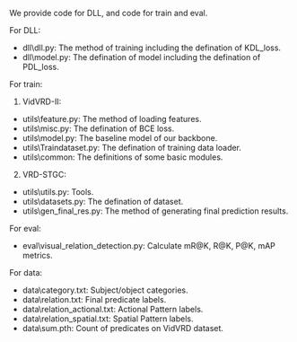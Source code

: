 We provide code for DLL, and code for train and eval.

For DLL:
- dll\dll.py: The method of training including the defination of KDL_loss.
- dll\model.py: The defination of model including the defination of PDL_loss.

For train:  
1. VidVRD-II:
- utils\feature.py: The method of loading features.
- utils\misc.py: The defination of BCE loss.
- utils\model.py: The baseline model of our backbone.
- utils\Traindataset.py: The defination of training data loader.
- utils\common: The definitions of some basic modules.

2. VRD-STGC:
- utils\utils.py: Tools.
- utils\datasets.py: The defination of dataset.
- utils\gen_final_res.py: The method of generating final prediction results.


For eval:
- eval\visual_relation_detection.py: Calculate mR@K, R@K, P@K, mAP metrics.

For data:
- data\category.txt: Subject/object categories.
- data\relation.txt: Final predicate labels.
- data\relation_actional.txt: Actional Pattern labels.
- data\relation_spatial.txt: Spatial Pattern labels.
- data\sum.pth: Count of predicates on VidVRD dataset.
